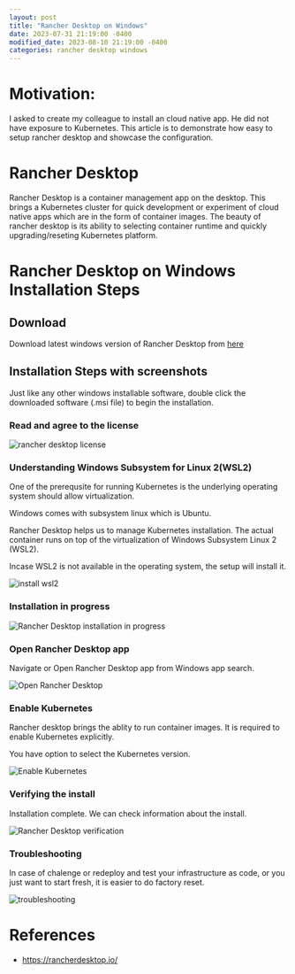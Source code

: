 ```yaml
---
layout: post
title: "Rancher Desktop on Windows"
date: 2023-07-31 21:19:00 -0400
modified_date: 2023-08-10 21:19:00 -0400
categories: rancher desktop windows
---
```


# Motivation:

I asked to create my colleague to install an cloud native app. He did not have exposure to Kubernetes.
This article is to demonstrate how easy to setup rancher desktop and showcase the configuration.

# Rancher Desktop

Rancher Desktop is a container management app on the desktop. This brings a Kubernetes cluster for quick development or experiment of cloud native apps which are in the form of container images.
The beauty of rancher desktop is its ability to selecting container runtime and quickly upgrading/reseting Kubernetes platform.

# Rancher Desktop on Windows Installation Steps

## Download

Download latest windows version of Rancher Desktop from [here](https://github.com/rancher-sandbox/rancher-desktop/releases)

## Installation Steps with screenshots

Just like any other windows installable software, double click the downloaded software (.msi file) to begin the installation.

### Read and agree to the license

<img src="/assets/images/rancher-desktop/license-aggrement.png" alt="rancher desktop license"/>

### Understanding Windows Subsystem for Linux 2(WSL2)

One of the prerequsite for running Kubernetes is the underlying operating system should allow virtualization.

Windows comes with subsystem linux which is Ubuntu.

Rancher Desktop helps us to manage Kubernetes installation. The actual container runs on top of the virtualization of Windows Subsystem Linux 2 (WSL2).

Incase WSL2 is not available in the operating system, the setup will install it.

<img src="/assets/images/rancher-desktop/wsl-2-install.png" alt="install wsl2" />

### Installation in progress

<img src="/assets/images/rancher-desktop/install-in-progress.png" alt="Rancher Desktop installation in progress" />

### Open Rancher Desktop app

Navigate or Open Rancher Desktop app from Windows app search.

<img src="/assets/images/rancher-desktop/open-rancher-desktop.png" alt="Open Rancher Desktop">

### Enable Kubernetes

Rancher desktop brings the ablity to run container images. It is required to enable Kubernetes explicitly.

You have option to select the Kubernetes version.

<img src ="/assets/images/rancher-desktop/enable-kubernetes.png" alt="Enable Kubernetes" />

### Verifying the install

Installation complete. We can check information about the install.

<img src="/assets/images/rancher-desktop/result-validation.png" alt="Rancher Desktop verification" />

### Troubleshooting

In case of chalenge or redeploy and test your infrastructure as code, or you just want to start fresh, it is easier to do factory reset.

<img src="/assets/images/rancher-desktop/troubleshooting.png" alt ="troubleshooting" />

# References

- https://rancherdesktop.io/
